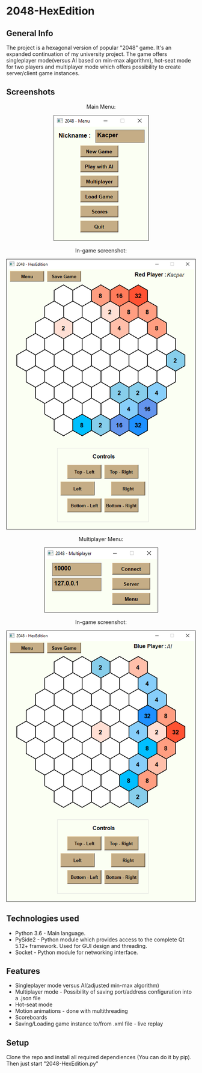# 2048-HexEdition
## General Info
The project is a hexagonal version of popular "2048" game. It's an expanded continuation of my university project. 
The game offers singleplayer mode(versus AI based on min-max algorithm), hot-seat mode for two players and multiplayer mode which offers possibility to create server/client game instances.

## Screenshots
<div align="center"> Main Menu: </div>
<p align="center"> 
<img src="./img/menu.png">
</p>
<div align="center"> In-game screenshot: </div>
<p align="center"> 
<img src="./img/in_game.png">
</p>
<div align="center"> Multiplayer Menu: </div>
<p align="center"> 
<img src="./img/multi_menu.png">
</p>
<div align="center"> In-game screenshot: </div>
<p align="center"> 
<img src="./img/in_game_2.png">
</p>

## Technologies used
* Python 3.6 - Main language.
* PySide2 - Python module which provides access to the complete Qt 5.12+ framework. Used for GUI design and threading.
* Socket - Python module for networking interface.

## Features
* Singleplayer mode versus AI(adjusted min-max algorithm)
* Multiplayer mode - Possibility of saving port/address configuration into a .json file
* Hot-seat mode
* Motion animations - done with multithreading
* Scoreboards
* Saving/Loading game instance to/from .xml file - live replay

## Setup
Clone the repo and install all required dependiences (You can do it by pip). Then just start "2048-HexEdition.py" 
